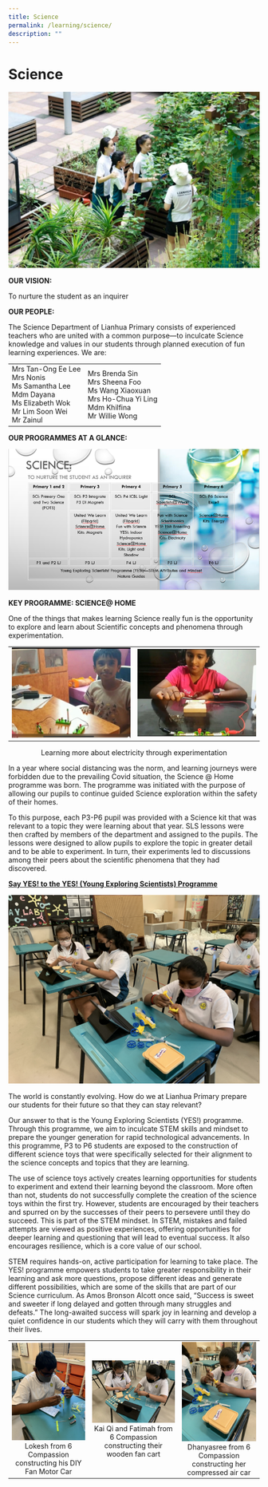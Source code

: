 ```yaml
---
title: Science
permalink: /learning/science/
description: ""
---
```

# Science

![](/images/Learning/Science/science.jpg)

**OUR VISION:**  

To nurture the student as an inquirer

**OUR PEOPLE:**

The Science Department of Lianhua Primary consists of experienced teachers who are united with a common purpose—to inculcate Science knowledge and values in our students through planned execution of fun learning experiences. We are:


|                   |            |
|----------------------|-------------------|
| Mrs Tan-Ong Ee Lee<br>Mrs Nonis<br>Ms Samantha Lee<br>Mdm Dayana<br>Ms Elizabeth Wok<br>Mr Lim Soon Wei<br>Mr Zainul | Mrs Brenda Sin<br>Mrs Sheena Foo<br>Ms Wang Xiaoxuan<br>Mrs Ho-Chua Yi Ling<br>Mdm Khilfina<br>Mr Willie Wong |


**OUR PROGRAMMES AT A GLANCE:**

![](/images/Learning/Science/sci%20dept.png)

**KEY PROGRAMME: SCIENCE@ HOME**

One of the things that makes learning Science really fun is the opportunity to explore and learn about Scientific concepts and phenomena through experimentation.

|   |   |
|:---:|:---:|
|  ![](/images/Learning/Science/Science@Home%201.jpeg) |    ![](/images/Learning/Science/Science@Home%202.jpeg)  |

<center>Learning more about electricity through experimentation</center>

In a year where social distancing was the norm, and learning journeys were forbidden due to the prevailing Covid situation, the Science @ Home programme was born. The programme was initiated with the purpose of allowing our pupils to continue guided Science exploration within the safety of their homes.

  

To this purpose, each P3-P6 pupil was provided with a Science kit that was relevant to a topic they were learning about that year. SLS lessons were then crafted by members of the department and assigned to the pupils. The lessons were designed to allow pupils to explore the topic in greater detail and to be able to experiment. In turn, their experiments led to discussions among their peers about the scientific phenomena that they had discovered.

  

**<u>Say YES! to the YES! (Young Exploring Scientists) Programme</u>**

![](/images/Learning/Science/IMG_1007.jpg)

The world is constantly evolving. How do we at Lianhua Primary prepare our students for their future so that they can stay relevant?  

  

Our answer to that is the Young Exploring Scientists (YES!) programme. Through this programme, we aim to inculcate STEM skills and mindset to prepare the younger generation for rapid technological advancements. In this programme, P3 to P6 students are exposed to the construction of different science toys that were specifically selected for their alignment to the science concepts and topics that they are learning.

  

The use of science toys actively creates learning opportunities for students to experiment and extend their learning beyond the classroom. More often than not, students do not successfully complete the creation of the science toys within the first try. However, students are encouraged by their teachers and spurred on by the successes of their peers to persevere until they do succeed. This is part of the STEM mindset. In STEM, mistakes and failed attempts are viewed as positive experiences, offering opportunities for deeper learning and questioning that will lead to eventual success. It also encourages resilience, which is a core value of our school.

  

STEM requires hands-on, active participation for learning to take place. The YES! programme empowers students to take greater responsibility in their learning and ask more questions, propose different ideas and generate different possibilities, which are some of the skills that are part of our Science curriculum. As Amos Bronson Alcott once said, “Success is sweet and sweeter if long delayed and gotten through many struggles and defeats.” The long-awaited success will spark joy in learning and develop a quiet confidence in our students which they will carry with them throughout their lives.


|   |   |   |
|:---:|:---:|:---:|
| ![](/images/Learning/Science/Lokesh%20from%206%20Compassion%20constructing%20his%20DIY%20Fan%20Motor%20Car.jpg) Lokesh from 6 Compassion constructing his DIY Fan Motor Car | ![](/images/Learning/Science/Kai%20Qi%20and%20Fatimah%20from%206%20Compassion%20constructing%20their%20wooden%20fan%20cart.jpg) Kai Qi and Fatimah from 6 Compassion constructing their wooden fan cart |  ![](/images/Learning/Science/Dhanyasree%20from%206%20Compassion%20constructing%20her%20compressed%20air%20car.jpg)  Dhanyasree from 6 Compassion constructing her compressed air car  |